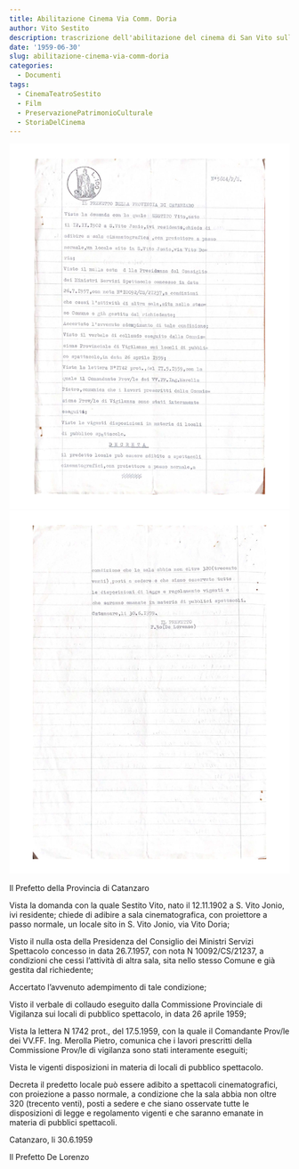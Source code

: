 ```yaml
---
title: Abilitazione Cinema Via Comm. Doria
author: Vito Sestito
description: trascrizione dell'abilitazione del cinema di San Vito sullo Ionio del 1959
date: '1959-06-30'
slug: abilitazione-cinema-via-comm-doria
categories:
  - Documenti
tags:
  - CinemaTeatroSestito
  - Film
  - PreservazionePatrimonioCulturale
  - StoriaDelCinema
---
```


![1959-06-30 Abilitazione sala cinema Via Comm Doria 1](images/19590630Abilitazionesalacinema1.jpg)
![1959-06-30 Abilitazione sala cinema Via Comm Doria 2](images/19590630Abilitazionesalacinema2.jpg)

Il Prefetto della Provincia di Catanzaro

Vista la domanda con la quale Sestito Vito, nato il 12.11.1902 a S. Vito Jonio, ivi residente; chiede di adibire a sala cinematografica, con proiettore a passo normale, un locale sito in S. Vito Jonio, via Vito Doria;

Visto il nulla osta della Presidenza del Consiglio dei Ministri Servizi Spettacolo concesso in data 26.7.1957, con nota N 10092/CS/21237, a condizioni che cessi l’attività di altra sala, sita nello stesso Comune e già gestita dal richiedente;

Accertato l’avvenuto adempimento di tale condizione;

Visto il verbale di collaudo eseguito dalla Commissione Provinciale di Vigilanza sui locali di pubblico spettacolo, in data 26 aprile 1959;

Vista la lettera N 1742 prot., del 17.5.1959, con la quale il Comandante Prov/le dei VV.FF. Ing. Merolla Pietro, comunica che i lavori prescritti della Commissione Prov/le di vigilanza sono stati interamente eseguiti;

Vista le vigenti disposizioni in materia di locali di pubblico spettacolo.

Decreta il predetto locale può essere adibito a spettacoli cinematografici, con proiezione a passo normale, a condizione che la sala abbia non oltre 320 (trecento venti), posti a sedere e che siano osservate tutte le disposizioni di legge e regolamento vigenti e che saranno emanate in materia di pubblici spettacoli.

Catanzaro, li 30.6.1959

Il Prefetto De Lorenzo